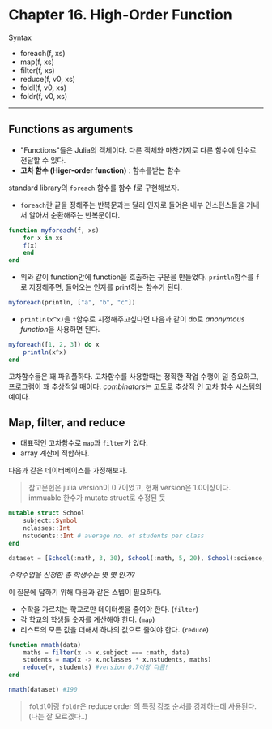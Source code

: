 # Chapter 16. High-Order Function
Syntax
- foreach(f, xs)
- map(f, xs)
- filter(f, xs)
- reduce(f, v0, xs)
- foldl(f, v0, xs)
- foldr(f, v0, xs)
---
## Functions as arguments

- "Functions"들은 Julia의 객체이다. 다른 객체와 마찬가지로 다른 함수에 인수로 전달할 수 있다. 
- **고차 함수 (Higer-order function)** : 함수를받는 함수

standard library의 ```foreach``` 함수를 함수 f로 구현해보자. 
- ```foreach```란 끝을 정해주는 반복문과는 달리 인자로 들어온 내부 인스턴스들을 거내서 알아서 순환해주는 반복문이다.


``` julia
function myforeach(f, xs)
    for x in xs
    f(x)
    end
end
```
- 위와 같이 function안에 function을 호출하는 구문을 만들었다. ```println```함수를 ```f```로 지정해주면, 들어오는 인자를 print하는 함수가 된다.

```julia
myforeach(println, ["a", "b", "c"])
```

- ```println(x^x)```을 ```f```함수로 지정해주고싶다면 다음과 같이 do로 *anonymous function*을 사용하면 된다. 

```julia
myforeach([1, 2, 3]) do x
    println(x^x)
end
```

고차함수들은 꽤 파워풀하다.
고차함수를 사용할때는 정확한 작업 수행이 덜 중요하고, 프로그램이 꽤 추상적일 때이다. *combinators*는 고도로 추상적 인 고차 함수 시스템의 예이다.

## Map, filter, and reduce

- 대표적인 고차함수로 ```map```과 ```filter```가 있다.
- array 계산에 적합하다.

다음과 같은 데이터베이스를 가정해보자.
>참고문헌은 julia version이 0.7이었고, 현재 version은 1.0이상이다. immuable 한수가 mutate struct로 수정된 듯

```julia
mutable struct School
    subject::Symbol
    nclasses::Int
    nstudents::Int # average no. of students per class    
end

dataset = [School(:math, 3, 30), School(:math, 5, 20), School(:science, 10, 5)]
```

*수학수업을 신청한 총 학생수는 몇 몇 인가?*

이 질문에 답하기 위해 다음과 같은 스텝이 필요하다.

- 수학을 가르치는 학교로만 데이터셋을 줄여야 한다. (```filter```)
- 각 학교의 학생들 숫자를 계산해야 한다. (```map```)
- 리스트의 모든 값을 더해서 하나의 값으로 줄여야 한다. (```reduce```)

```julia
function nmath(data)
    maths = filter(x -> x.subject === :math, data)
    students = map(x -> x.nclasses * x.nstudents, maths)
    reduce(+, students) #version 0.7이랑 다름!
end

nmath(dataset) #190
```
> ```foldl```이랑 ```foldr```은 reduce order 의 특정 강조 순서를 강제하는데 사용된다. (나는 잘 모르겠다..)













